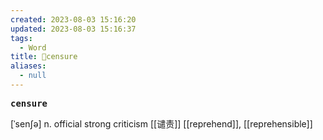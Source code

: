 ```yaml
---
created: 2023-08-03 15:16:20
updated: 2023-08-03 15:16:37
tags:
  - Word
title: 📖censure
aliases:
  - null
---
```


<pre><strong>censure</strong></pre>
[ˈsenʃə]
n. official strong criticism [[谴责]]
[[reprehend]], [[reprehensible]]
